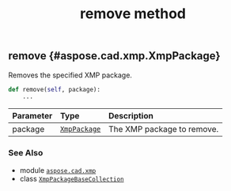 ﻿---
title: remove method
second_title: Aspose.CAD for Python via .NET API References
description: 
type: docs
weight: 60
url: /aspose.cad.xmp/xmppackagebasecollection/remove/
is_root: false
---

## remove {#aspose.cad.xmp.XmpPackage}

Removes the specified XMP package.



```python
def remove(self, package):
    ...
```


| Parameter | Type | Description |
| :- | :- | :- |
| package | [`XmpPackage`](/cad/python-net/aspose.cad.xmp/xmppackage) | The XMP package to remove. |



### See Also
* module [`aspose.cad.xmp`](../../)
* class [`XmpPackageBaseCollection`](/cad/python-net/aspose.cad.xmp/xmppackagebasecollection)
